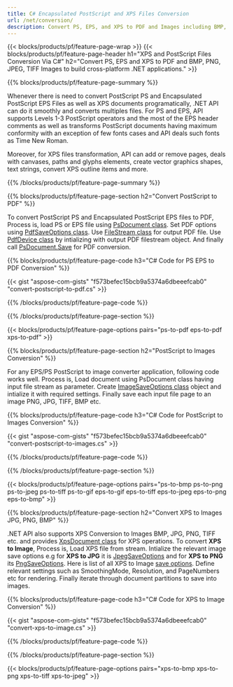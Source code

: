 ```yaml
---
title: C# Encapsulated PostScript and XPS Files Conversion
url: /net/conversion/
description: Convert PS, EPS, and XPS to PDF and Images including BMP, JPG, PNG, and TIFF using the .NET library with the Aspose.Page PDL conversion functionality.
---
```


{{< blocks/products/pf/feature-page-wrap >}}
{{< blocks/products/pf/feature-page-header h1="XPS and PostScript Files Conversion Via C#" h2="Convert PS, EPS and XPS to PDF and BMP, PNG, JPEG, TIFF Images to build cross-platform .NET applications." >}}

{{% blocks/products/pf/feature-page-summary %}}

Whenever there is need to convert PostScript PS and Encapsulated PostScript EPS Files as well as XPS documents programatically, .NET API can do it smoothly and converts multiples files. For PS and EPS, API supports Levels 1-3 PostScript operators and the most of the EPS header comments as well as transforms PostScript documents having maximum conformity with an exception of few fonts cases and API deals such fonts as Time New Roman.

Moreover, for XPS files transformation, API can add or remove pages, deals with canvases, paths and glyphs elements, create vector graphics shapes, text strings, convert XPS outline items and more.

{{% /blocks/products/pf/feature-page-summary  %}}

{{% blocks/products/pf/feature-page-section  h2="Convert PostScript to PDF" %}}

To convert PostScript PS and Encapsulated PostScript EPS files to PDF, Process is, load PS or EPS file using [PsDocument class](https://apireference.aspose.com/page/net/aspose.page.eps/psdocument). Set PDF options using [PdfSaveOptions class](https://apireference.aspose.com/page/net/aspose.page.eps.device/pdfsaveoptions). Use [FileStream class](https://docs.microsoft.com/en-us/dotnet/api/system.io.filestream) for output PDF file. Use [PdfDevice class](https://apireference.aspose.com/page/net/aspose.page.eps.device/pdfdevice) by intializing with output PDF filestream object. And finally call [PsDocument.Save](https://apireference.aspose.com/page/net/aspose.page.eps/psdocument/methods/save) for PDF conversion.

{{% blocks/products/pf/feature-page-code h3="C# Code for PS EPS to PDF Conversion" %}}

{{< gist "aspose-com-gists" "f573befec15bcb9a5374a6dbeeefcab0" "convert-postscript-to-pdf.cs" >}}

{{% /blocks/products/pf/feature-page-code  %}}

{{% /blocks/products/pf/feature-page-section %}}

{{< blocks/products/pf/feature-page-options pairs="ps-to-pdf eps-to-pdf xps-to-pdf" >}}

{{% blocks/products/pf/feature-page-section  h2="PostScript to Images Conversion" %}}

For any EPS/PS PostScript to image converter application, following code works well. Process is, Load document using PsDocument class having input file stream as parameter. Create [ImageSaveOptions class](https://apireference.aspose.com/page/net/aspose.page.xps.presentation.image/imagesaveoptions) object and intialize it with required settings. Finally save each input file page to an image PNG, JPG, TIFF, BMP etc.


{{% blocks/products/pf/feature-page-code h3="C# Code for PostScript to Images Conversion" %}}

{{< gist "aspose-com-gists" "f573befec15bcb9a5374a6dbeeefcab0" "convert-postscript-to-images.cs" >}}

{{% /blocks/products/pf/feature-page-code  %}}

{{% /blocks/products/pf/feature-page-section %}}

{{< blocks/products/pf/feature-page-options pairs="ps-to-bmp ps-to-png ps-to-jpeg ps-to-tiff ps-to-gif eps-to-gif eps-to-tiff eps-to-jpeg eps-to-png eps-to-bmp" >}}

{{% blocks/products/pf/feature-page-section  h2="Convert XPS to Images JPG, PNG, BMP" %}}

.NET API also supports XPS Conversion to Images BMP, JPG, PNG, TIFF etc. and provides [XpsDocument class](https://apireference.aspose.com/page/net/aspose.page.xps/xpsdocument) for XPS operations. To convert **XPS to Image**, Process is, Load XPS file from stream. Intialize the relevant image save options e.g for **XPS to JPG** it is [JpegSaveOptions](https://apireference.aspose.com/page/net/aspose.page.xps.presentation.image/jpegsaveoptions) and for **XPS to PNG** its [PngSaveOptions](https://apireference.aspose.com/page/net/aspose.page.xps.presentation.image/jpegsaveoptions). Here is list of all XPS to Image [save options](https://apireference.aspose.com/page/net/aspose.page.xps.presentation.image). Define relevant settings such as SmoothingMode, Resolution, and PageNumbers etc for rendering. Finally iterate through document partitions to save into images.

{{% blocks/products/pf/feature-page-code h3="C# Code for XPS to Image Conversion" %}}

{{< gist "aspose-com-gists" "f573befec15bcb9a5374a6dbeeefcab0" "convert-xps-to-image.cs" >}}

{{% /blocks/products/pf/feature-page-code  %}}

{{% /blocks/products/pf/feature-page-section %}}

{{< blocks/products/pf/feature-page-options pairs="xps-to-bmp xps-to-png xps-to-tiff xps-to-jpeg" >}}